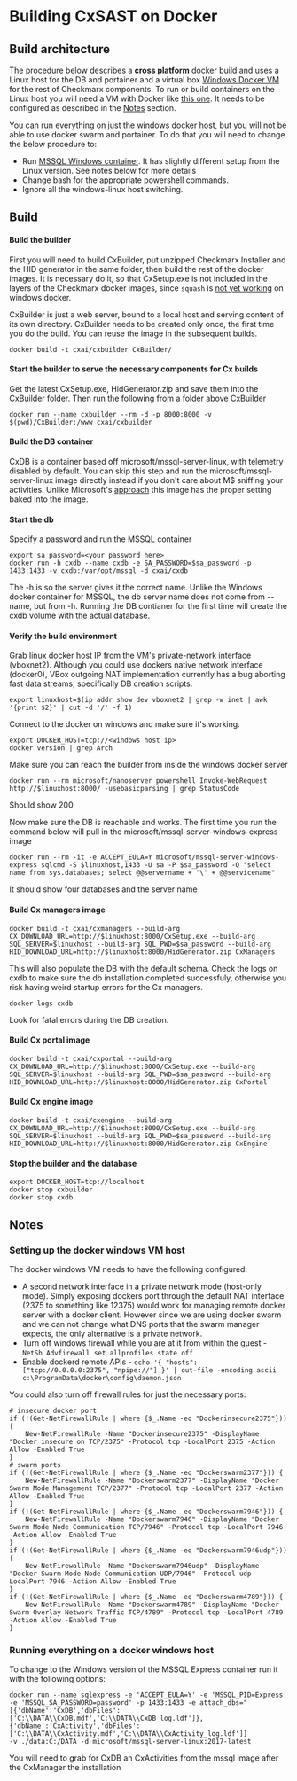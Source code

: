 # Building CxSAST on Docker

## Build architecture
The procedure below describes a **cross platform** docker build and uses a Linux host for the DB and portainer and a virtual box [Windows Docker VM](https://app.vagrantup.com/StefanScherer/boxes/windows_2016_docker) for the rest of Checkmarx components. To run or build containers on the Linux host you will need a VM with Docker like [this one](https://github.com/alexivkin/windows_2016_core). It needs to be configured as described in the [Notes](#Notes) section.

You can run everything on just the windows docker host, but you will not be able to use docker swarm and portainer. To do that you will need to change the below procedure to:
* Run [MSSQL Windows container](https://hub.docker.com/r/microsoft/mssql-server-windows-express/). It has slightly different setup from the Linux version. See notes below for more details
* Change bash for the appropriate powershell commands.
* Ignore all the windows-linux host switching.

## Build

#### Build the builder

First you will need to build CxBuilder, put unzipped Checkmarx Installer and the HID generator in the same folder, then build the rest of the docker images. It is necessary do it, so that CxSetup.exe is not included in the layers of the Checkmarx docker images, since `squash` is [not yet working](https://github.com/moby/moby/issues/34565) on windows docker.

CxBuilder is just a web server, bound to a local host and serving content of its own directory. CxBuilder needs to be created only once, the first time you do the build. You can reuse the image in the subsequent builds.

`docker build -t cxai/cxbuilder CxBuilder/`

#### Start the builder to serve the necessary components for Cx builds

Get the latest CxSetup.exe, HidGenerator.zip and save them into the CxBuilder folder. Then run the following from a folder above CxBuilder

`docker run --name cxbuilder --rm -d -p 8000:8000 -v $(pwd)/CxBuilder:/www cxai/cxbuilder`

#### Build the DB container

CxDB is a container based off microsoft/mssql-server-linux, with telemetry disabled by default. You can skip this step and run the microsoft/mssql-server-linux image directly instead if you don't care about M$ sniffing your activities.
Unlike Microsoft's [approach](https://docs.microsoft.com/en-us/sql/linux/sql-server-linux-customer-feedback) this image has the proper setting baked into the image.

#### Start the db
Specify a password and run the MSSQL container

```
export sa_password=<your password here>
docker run -h cxdb --name cxdb -e SA_PASSWORD=$sa_password -p 1433:1433 -v cxdb:/var/opt/mssql -d cxai/cxdb
```

The -h is so the server gives it the correct name. Unlike the Windows docker container for MSSQL, the db server name does not come from --name, but from -h. Running the DB contianer for the first time will create the cxdb volume with the actual database.

#### Verify the build environment

Grab linux docker host IP from the VM's private-network interface (vboxnet2). Although you could use dockers native network interface (docker0), VBox outgoing NAT implementation currently has a bug aborting fast data streams, specifically DB creation scripts.
```
export linuxhost=$(ip addr show dev vboxnet2 | grep -w inet | awk '{print $2}' | cut -d '/' -f 1)
```

Connect to the docker on windows and make sure it's working.
```
export DOCKER_HOST=tcp://<windows host ip>
docker version | grep Arch
```

Make sure you can reach the builder from inside the windows docker server
```
docker run --rm microsoft/nanoserver powershell Invoke-WebRequest http://$linuxhost:8000/ -usebasicparsing | grep StatusCode
```

Should show 200

Now make sure the DB is reachable and works. The first time you run the command below will pull in the microsoft/mssql-server-windows-express image

```
docker run --rm -it -e ACCEPT_EULA=Y microsoft/mssql-server-windows-express sqlcmd -S $linuxhost,1433 -U sa -P $sa_password -Q "select name from sys.databases; select @@servername + '\' + @@servicename"
```

It should show four databases and the server name

#### Build Cx managers image

`docker build -t cxai/cxmanagers --build-arg CX_DOWNLOAD_URL=http://$linuxhost:8000/CxSetup.exe --build-arg SQL_SERVER=$linuxhost --build-arg SQL_PWD=$sa_password --build-arg HID_DOWNLOAD_URL=http://$linuxhost:8000/HidGenerator.zip CxManagers`

This will also populate the DB with the default schema. Check the logs on cxdb to make sure the db installation completed successfuly, otherwise you risk having weird startup errors for the Cx managers.

`docker logs cxdb`

Look for fatal errors during the DB creation.

#### Build Cx portal image

`docker build -t cxai/cxportal --build-arg CX_DOWNLOAD_URL=http://$linuxhost:8000/CxSetup.exe --build-arg SQL_SERVER=$linuxhost --build-arg SQL_PWD=$sa_password --build-arg HID_DOWNLOAD_URL=http://$linuxhost:8000/HidGenerator.zip CxPortal`

#### Build Cx engine image

`docker build -t cxai/cxengine --build-arg CX_DOWNLOAD_URL=http://$linuxhost:8000/CxSetup.exe --build-arg SQL_SERVER=$linuxhost --build-arg SQL_PWD=$sa_password --build-arg HID_DOWNLOAD_URL=http://$linuxhost:8000/HidGenerator.zip CxEngine`

#### Stop the builder and the database

```
export DOCKER_HOST=tcp://localhost
docker stop cxbuilder
docker stop cxdb
```

## Notes

### Setting up the docker windows VM host
The docker windows VM needs to have the following configured:
* A second network interface in a private network mode (host-only mode). Simply exposing dockers port through the default NAT interface (2375 to something like 12375) would work for managing remote docker server with a docker client.
However since we are using docker swarm and we can not change what DNS ports that the swarm manager expects, the only alternative is a private network.
* Turn off windows firewall while you are at it from within the guest - `NetSh Advfirewall set allprofiles state off`
* Enable dockerd remote APIs - `echo '{ "hosts": ["tcp://0.0.0.0:2375", "npipe://"] }' | out-file -encoding ascii c:\ProgramData\docker\config\daemon.json`

You could also turn off firewall rules for just the necessary ports:
```
# insecure docker port
if (!(Get-NetFirewallRule | where {$_.Name -eq "Dockerinsecure2375"})) {
    New-NetFirewallRule -Name "Dockerinsecure2375" -DisplayName "Docker insecure on TCP/2375" -Protocol tcp -LocalPort 2375 -Action Allow -Enabled True
}
# swarm ports
if (!(Get-NetFirewallRule | where {$_.Name -eq "Dockerswarm2377"})) {
    New-NetFirewallRule -Name "Dockerswarm2377" -DisplayName "Docker Swarm Mode Management TCP/2377" -Protocol tcp -LocalPort 2377 -Action Allow -Enabled True
}
if (!(Get-NetFirewallRule | where {$_.Name -eq "Dockerswarm7946"})) {
    New-NetFirewallRule -Name "Dockerswarm7946" -DisplayName "Docker Swarm Mode Node Communication TCP/7946" -Protocol tcp -LocalPort 7946 -Action Allow -Enabled True
}
if (!(Get-NetFirewallRule | where {$_.Name -eq "Dockerswarm7946udp"})) {
    New-NetFirewallRule -Name "Dockerswarm7946udp" -DisplayName "Docker Swarm Mode Node Communication UDP/7946" -Protocol udp -LocalPort 7946 -Action Allow -Enabled True
}
if (!(Get-NetFirewallRule | where {$_.Name -eq "Dockerswarm4789"})) {
    New-NetFirewallRule -Name "Dockerswarm4789" -DisplayName "Docker Swarm Overlay Network Traffic TCP/4789" -Protocol tcp -LocalPort 4789 -Action Allow -Enabled True
}
```

### Running everything on a docker windows host

To change to the Windows version of the MSSQL Express container run it with the following options:
```
docker run --name sqlexpress -e 'ACCEPT_EULA=Y' -e 'MSSQL_PID=Express' -e 'MSSQL_SA_PASSWORD=password' -p 1433:1433 -e attach_dbs="[{'dbName':'CxDB','dbFiles':['C:\\DATA\\CxDB.mdf','C:\\DATA\\CxDB_log.ldf']},{'dbName':'CxActivity','dbFiles':['C:\\DATA\\CxActivity.mdf','C:\\DATA\\CxActivity_log.ldf']]
-v ./data:C:/DATA -d microsoft/mssql-server-linux:2017-latest
```

You will need to grab for CxDB an CxActivities from the mssql image after the CxManager the installation
